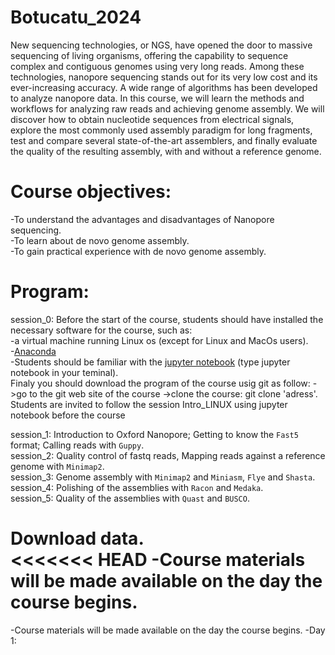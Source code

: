 # Botucatu_2024

New sequencing technologies, or NGS, have opened the door to massive sequencing of living organisms, offering the capability to sequence complex and contiguous genomes using very long reads. Among these technologies, nanopore sequencing stands out for its very low cost and its ever-increasing accuracy. A wide range of algorithms has been developed to analyze nanopore data. In this course, we will learn the methods and workflows for analyzing raw reads and achieving genome assembly. We will discover how to obtain nucleotide sequences from electrical signals, explore the most commonly used assembly paradigm for long fragments, test and compare several state-of-the-art assemblers, and finally evaluate the quality of the resulting assembly, with and without a reference genome.


# Course objectives:  
-To understand the advantages and disadvantages of Nanopore sequencing.   
-To learn about de novo genome assembly.  
-To gain practical experience with de novo genome assembly.  

# Program:
session_0: Before the start of the course, students should have installed the necessary software for the course, such as:  
-a virtual machine running Linux os (except for Linux and MacOs users).  
-[Anaconda](https://www.anaconda.com/products/distribution)   
-Students should be familiar with the [jupyter notebook](https://jupyter-notebook.readthedocs.io/en/stable/examples/Notebook/Notebook%20Basics.html) (type jupyter notebook in your teminal).  
Finaly you should download the program of the course usig git as follow: ->go to the git web site of the course ->clone the course: git clone 'adress'.
Students are invited to follow the session Intro_LINUX using jupyter notebook before the course

session_1: Introduction to Oxford Nanopore; Getting to know the `Fast5` format; Calling reads with `Guppy`.  
session_2: Quality control of fastq reads, Mapping reads against a reference genome with `Minimap2`.  
session_3: Genome assembly with `Minimap2` and `Miniasm`, `Flye` and `Shasta`.  
session_4: Polishing of the assemblies with `Racon` and `Medaka`.  
session_5: Quality of the assemblies with `Quast` and `BUSCO`.   

**Download data**.  
<<<<<<< HEAD
-Course materials will be made available on the day the course begins.  
=======
-Course materials will be made available on the day the course begins.
-Day 1: 
